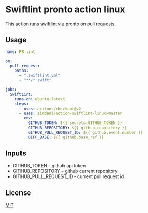 # Swiftlint pronto action linux

This action runs swiftlint via pronto on pull requests.

## Usage

```yaml
name: PR lint

on:
  pull_request:
    paths:
      - ".swiftlint.yml"
      - "**/*.swift"

jobs:
  SwiftLint:
    runs-on: ubuntu-latest
    steps:
      - uses: actions/checkout@v2
      - uses: simdani/action-swiftlint-linux@master
        env:
          GITHUB_TOKEN: ${{ secrets.GITHUB_TOKEN }}
          GITHUB_REPOSITORY: ${{ github.repository }}
          GITHUB_PULL_REQUEST_ID: ${{ github.event.number }}
          DIFF_BASE: ${{ github.base_ref }}
```

## Inputs

- GITHUB_TOKEN - github api token
- GITHUB_REPOSITORY - github current repository
- GITHUB_PULL_REQUEST_ID - current pull request id

## License

[MIT](LICENSE)
